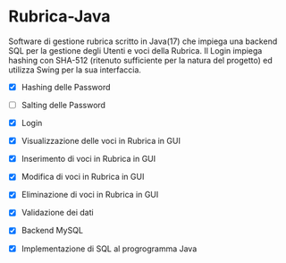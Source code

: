 # Rubrica-Java
Software di gestione rubrica scritto in Java(17) che impiega una backend SQL per la gestione degli Utenti e voci della Rubrica.
Il Login impiega hashing con SHA-512 (ritenuto sufficiente per la natura del progetto) ed utilizza Swing per la sua interfaccia.

- [X] Hashing delle Password
- [ ] Salting delle Password
- [x] Login
- [x] Visualizzazione delle voci in Rubrica in GUI
- [x] Inserimento di voci in Rubrica in GUI
- [x] Modifica di voci in Rubrica in GUI
- [x] Eliminazione di voci in Rubrica in GUI
- [x] Validazione dei dati
- [x] Backend MySQL
- [x] Implementazione di SQL al progrogramma Java



